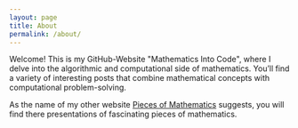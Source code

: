 ```yaml
---
layout: page
title: About
permalink: /about/
---
```


Welcome! This is my GitHub-Website "Mathematics Into Code", where I delve into the algorithmic and computational side of mathematics. You’ll find a variety of interesting posts that combine mathematical concepts with computational problem-solving.

As the name of my other website <a href="https://www.piecesofmathematics.com" target="_blank">Pieces of Mathematics</a> suggests, you will find there presentations of fascinating pieces of mathematics.
